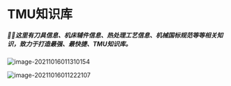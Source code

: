 # TMU知识库
##### 🐱‍🏍这里有刀具信息、机床辅件信息、热处理工艺信息、机械国标规范等等相关知识，致力于打造最强、最快捷、TMU知识库。

![image-20211016011310154](images/image-图片)

![image-20211016011222107](images/image-图片.png)

